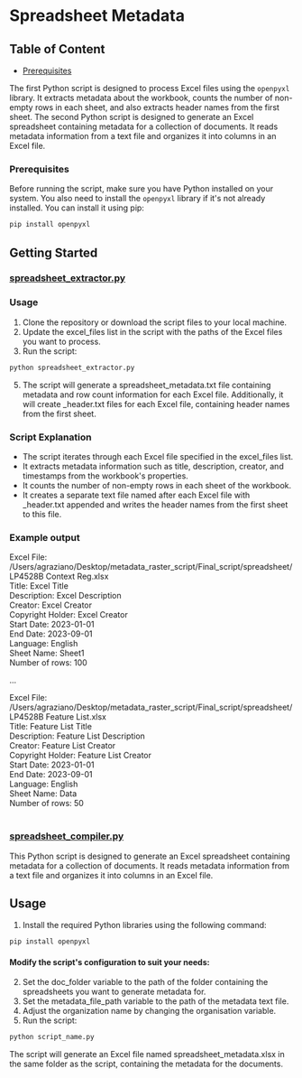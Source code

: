 # Spreadsheet Metadata
## Table of Content
- [Prerequisites](#prerequisites)

The first Python script is designed to process Excel files using the `openpyxl` library. It extracts metadata about the workbook, counts the number of non-empty rows in each sheet, and also extracts header names from the first sheet.
The second Python script is designed to generate an Excel spreadsheet containing metadata for a collection of documents. It reads metadata information from a text file and organizes it into columns in an Excel file.

### Prerequisites

Before running the script, make sure you have Python installed on your system. You also need to install the `openpyxl` library if it's not already installed. You can install it using pip:

```bash
pip install openpyxl
```

## Getting Started
### [spreadsheet_extractor.py](spreadsheet_extractor.py)

### Usage
1. Clone the repository or download the script files to your local machine.
2. Update the excel_files list in the script with the paths of the Excel files you want to process.
3. Run the script:
```bash
python spreadsheet_extractor.py
```
5. The script will generate a spreadsheet_metadata.txt file containing metadata and row count information for each Excel file. Additionally, it will create _header.txt files for each Excel file, containing header names from the first sheet.

### Script Explanation
<ul>
<li>The script iterates through each Excel file specified in the excel_files list.</li>
<li>It extracts metadata information such as title, description, creator, and timestamps from the workbook's properties.</li>
<li>It counts the number of non-empty rows in each sheet of the workbook.</li>
<li>It creates a separate text file named after each Excel file with _header.txt appended and writes the header names from the first sheet to this file.</li>
</ul>

### Example output
Excel File: /Users/agraziano/Desktop/metadata_raster_script/Final_script/spreadsheet/LP4528B Context Reg.xlsx</br>
Title: Excel Title</br>
Description: Excel Description</br>
Creator: Excel Creator</br>
Copyright Holder: Excel Creator</br>
Start Date: 2023-01-01</br>
End Date: 2023-09-01</br>
Language: English</br>
Sheet Name: Sheet1</br>
Number of rows: 100</br>

...

Excel File: /Users/agraziano/Desktop/metadata_raster_script/Final_script/spreadsheet/LP4528B Feature List.xlsx</br>
Title: Feature List Title</br>
Description: Feature List Description</br>
Creator: Feature List Creator</br>
Copyright Holder: Feature List Creator</br>
Start Date: 2023-01-01</br>
End Date: 2023-09-01</br>
Language: English</br>
Sheet Name: Data</br>
Number of rows: 50</br>
</br>



### [spreadsheet_compiler.py](spreadsheet_compiler.py)

This Python script is designed to generate an Excel spreadsheet containing metadata for a collection of documents. It reads metadata information from a text file and organizes it into columns in an Excel file.

## Usage

1. Install the required Python libraries using the following command:

 ```bash
 pip install openpyxl
 ``` 
#### Modify the script's configuration to suit your needs:

2. Set the doc_folder variable to the path of the folder containing the spreadsheets you want to generate metadata for.
3. Set the metadata_file_path variable to the path of the metadata text file.
4. Adjust the organization name by changing the organisation variable.
5. Run the script:

```bash
python script_name.py
```
The script will generate an Excel file named spreadsheet_metadata.xlsx in the same folder as the script, containing the metadata for the documents.
